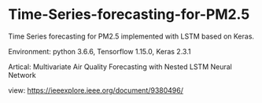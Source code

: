 # Time-Series-forecasting-for-PM2.5
Time Series forecasting for PM2.5 implemented with LSTM based on Keras.

Environment: python 3.6.6, Tensorflow 1.15.0, Keras 2.3.1

Artical: Multivariate Air Quality Forecasting with Nested LSTM Neural Network

view: https://ieeexplore.ieee.org/document/9380496/
